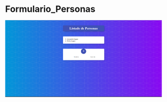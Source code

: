 # Formulario_Personas

![cover](https://github.com/Alejandra-Lopez17/Formulario_Personas/blob/Alejandra-Lopez17/FormularioPersonas/Listado%20de%20personas.png)
